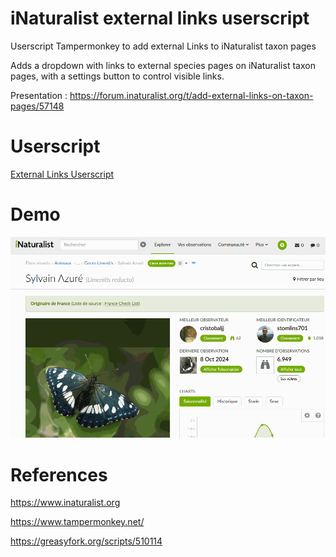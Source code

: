 # iNaturalist external links userscript
Userscript Tampermonkey to add external Links to iNaturalist taxon pages

Adds a dropdown with links to external species pages on iNaturalist taxon pages, with a settings button to control visible links.

Presentation : https://forum.inaturalist.org/t/add-external-links-on-taxon-pages/57148

# Userscript
[External Links Userscript](./script.js)

# Demo
![Gif demo](./inaturalist_external_links.gif)

# References
https://www.inaturalist.org

https://www.tampermonkey.net/

https://greasyfork.org/scripts/510114
